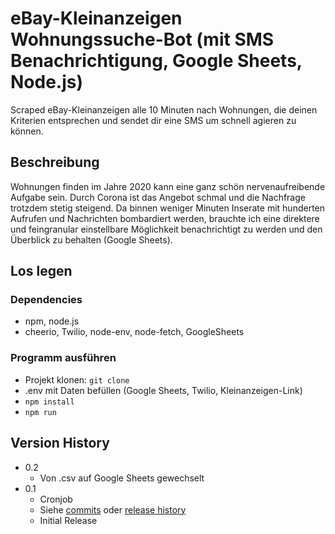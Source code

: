 # eBay-Kleinanzeigen Wohnungssuche-Bot (mit SMS Benachrichtigung, Google Sheets, Node.js)

Scraped eBay-Kleinanzeigen alle 10 Minuten nach Wohnungen, die deinen Kriterien entsprechen und sendet dir eine SMS um schnell agieren zu können.

## Beschreibung

Wohnungen finden im Jahre 2020 kann eine ganz schön nervenaufreibende Aufgabe sein. Durch Corona ist das Angebot schmal und die Nachfrage trotzdem stetig steigend. Da binnen weniger Minuten Inserate mit hunderten Aufrufen und Nachrichten bombardiert werden, brauchte ich eine direktere und feingranular einstellbare Möglichkeit benachrichtigt zu werden und den Überblick zu behalten (Google Sheets).

## Los legen

### Dependencies

* npm, node.js
* cheerio, Twilio, node-env, node-fetch, GoogleSheets

### Programm ausführen

* Projekt klonen: `git clone`
* .env mit Daten befüllen (Google Sheets, Twilio, Kleinanzeigen-Link)
* `npm install`
* `npm run`

## Version History

* 0.2
    * Von .csv auf Google Sheets gewechselt
* 0.1
    * Cronjob
    * Siehe [commits]() oder [release history]()
    * Initial Release